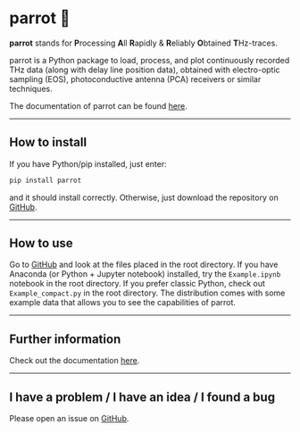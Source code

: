 # parrot 🦜

**parrot** stands for **P**rocessing **A**ll **R**apidly & **R**eliably **O**btained **T**Hz-traces.

parrot is a Python package to load, process, and plot continuously recorded THz data (along with delay line position
data), obtained with electro-optic sampling (EOS), photoconductive antenna (PCA) receivers or similar
techniques.

The documentation of parrot can be found [here](https://timvog.github.io/parrot/).

***

## How to install

If you have Python/pip installed, just enter:

```python
pip install parrot
```

and it should install correctly. Otherwise, just download the repository on [GitHub](https://github.com/TimVog/parrot/).

***

## How to use

Go to [GitHub](https://github.com/TimVog/parrot/) and look at the files placed in the root directory. If you have
Anaconda (or Python + Jupyter notebook) installed, try the `Example.ipynb` notebook in the root directory.
If you prefer classic Python, check out `Example_compact.py` in the root directory. The distribution comes with some
example data that allows you to see the capabilities of parrot.

***

## Further information

Check out the documentation [here](https://timvog.github.io/parrot/).

***

## I have a problem / I have an idea / I found a bug

Please open an issue on [GitHub](https://github.com/TimVog/parrot/issues).